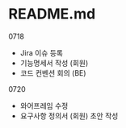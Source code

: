 # README.md

0718

- Jira 이슈 등록
- 기능명세서 작성 (회원)
- 코드 컨벤션 회의 (BE)

0720

- 와어프레임 수정
- 요구사항 정의서 (회원) 초안 작성

